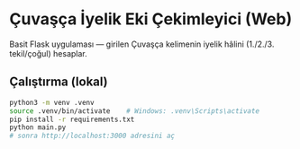 # Çuvaşça İyelik Eki Çekimleyici (Web)

Basit Flask uygulaması — girilen Çuvaşça kelimenin iyelik hâlini (1./2./3. tekil/çoğul) hesaplar.

## Çalıştırma (lokal)
```bash
python3 -m venv .venv
source .venv/bin/activate    # Windows: .venv\Scripts\activate
pip install -r requirements.txt
python main.py
# sonra http://localhost:3000 adresini aç

